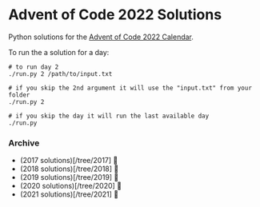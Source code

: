 # Advent of Code 2022 Solutions

Python solutions for the [Advent of Code 2022 Calendar](https://adventofcode.com/2022).

To run the a solution for a day:

```shell
# to run day 2
./run.py 2 /path/to/input.txt

# if you skip the 2nd argument it will use the "input.txt" from your folder
./run.py 2

# if you skip the day it will run the last available day
./run.py
```

### Archive

- (2017 solutions)[/tree/2017] 🐍
- (2018 solutions)[/tree/2018] 🐍
- (2019 solutions)[/tree/2019] 🐍
- (2020 solutions)[/tree/2020] 🦀
- (2021 solutions)[/tree/2021] 🦀
